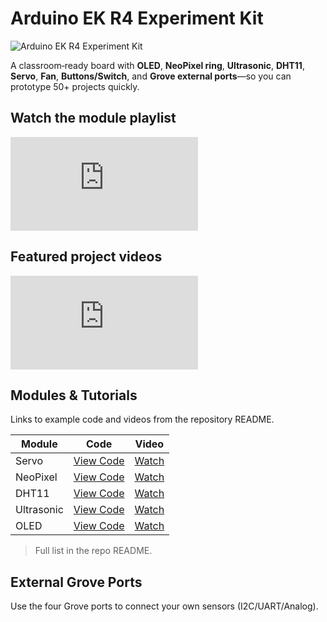 # Arduino EK R4 Experiment Kit

![Arduino EK R4 Experiment Kit](https://camo.githubusercontent.com/69d1aab9c793cde8a731eece2aed8e906c0354f742d409cbc733b8edca174411/68747470733a2f2f73686f702e7374656d736d6172746c6162732e636f6d2f77702d636f6e74656e742f75706c6f6164732f323032352f30372f41726475696e6f456b5f494d6167652e706e67)

A classroom‑ready board with **OLED**, **NeoPixel ring**, **Ultrasonic**, **DHT11**, **Servo**, **Fan**, **Buttons/Switch**, and **Grove external ports**—so you can prototype 50+ projects quickly.

## Watch the module playlist
<div class="video-wrapper">
  <iframe src="https://www.youtube.com/embed/videoseries?list=PL_NAQ0cj_VWI-FwRrFVTtYNqDVCF2LvEG" title="EK R4 Modules Playlist" frameborder="0" allow="accelerometer; autoplay; clipboard-write; encrypted-media; gyroscope; picture-in-picture; web-share" allowfullscreen></iframe>
</div>

## Featured project videos
<div class="video-wrapper">
  <iframe src="https://www.youtube.com/embed/videoseries?list=PL_NAQ0cj_VWJGEcv7IAwLWgFyA2s_rXrA" title="Featured Projects" frameborder="0" allow="accelerometer; autoplay; clipboard-write; encrypted-media; gyroscope; picture-in-picture; web-share" allowfullscreen></iframe>
</div>

## Modules & Tutorials
Links to example code and videos from the repository README.

| Module | Code | Video |
|---|---|---|
| Servo | [View Code](https://github.com/STEMSmartLabs/Arduino-EK-R4-Experiment-Kit/blob/main/examples/sensors/Servo/Servo.ino) | [Watch](https://www.youtube.com/playlist?list=PL_NAQ0cj_VWI-FwRrFVTtYNqDVCF2LvEG) |
| NeoPixel | [View Code](https://github.com/STEMSmartLabs/Arduino-EK-R4-Experiment-Kit/tree/main/examples/sensors/Neopixel) | [Watch](https://www.youtube.com/playlist?list=PL_NAQ0cj_VWI-FwRrFVTtYNqDVCF2LvEG) |
| DHT11 | [View Code](https://github.com/STEMSmartLabs/Arduino-EK-R4-Experiment-Kit/tree/main/examples/sensors/DHT11) | [Watch](https://www.youtube.com/playlist?list=PL_NAQ0cj_VWI-FwRrFVTtYNqDVCF2LvEG) |
| Ultrasonic | [View Code](https://github.com/STEMSmartLabs/Arduino-EK-R4-Experiment-Kit/tree/main/examples/sensors/Ultrasonic) | [Watch](https://www.youtube.com/playlist?list=PL_NAQ0cj_VWI-FwRrFVTtYNqDVCF2LvEG) |
| OLED | [View Code](https://github.com/STEMSmartLabs/Arduino-EK-R4-Experiment-Kit/tree/main/examples/sensors/OLED) | [Watch](https://www.youtube.com/playlist?list=PL_NAQ0cj_VWI-FwRrFVTtYNqDVCF2LvEG) |

> Full list in the repo README.

## External Grove Ports
Use the four Grove ports to connect your own sensors (I2C/UART/Analog).

